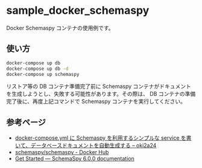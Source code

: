# sample_docker_schemaspy
Docker Schemaspy コンテナの使用例です。

## 使い方
```bash
docker-compose up db
docker-compose up db -d
docker-compose up schemaspy
```

リストア等の DB コンテナ準備完了前に Schemaspy コンテナがドキュメントを生成しようとし、失敗する可能性があります。その際は、 DB コンテナの準備完了後に、再度上記コマンドで Schemaspy コンテナを実行してください。

## 参考ページ
- [docker-compose.yml に Schemaspy を利用するシンプルな service を書いて、データベースドキュメントを自動生成する – oki2a24](https://oki2a24.com/?p=12090)
- [schemaspy/schemaspy - Docker Hub](https://hub.docker.com/r/schemaspy/schemaspy)
- [Get Started — SchemaSpy 6.0.0 documentation](https://schemaspy.readthedocs.io/en/latest/started.html)
